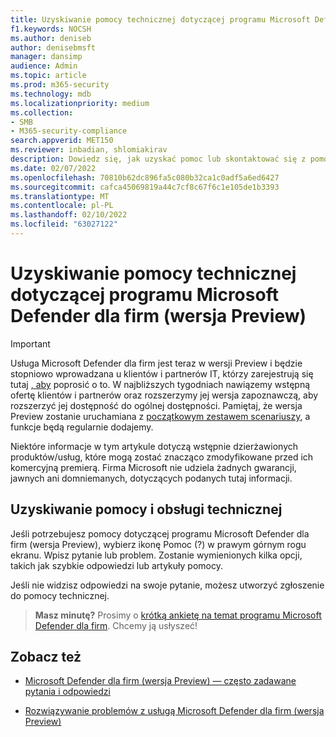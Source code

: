 ```yaml
---
title: Uzyskiwanie pomocy technicznej dotyczącej programu Microsoft Defender dla firm (wersja Preview)
f1.keywords: NOCSH
ms.author: deniseb
author: denisebmsft
manager: dansimp
audience: Admin
ms.topic: article
ms.prod: m365-security
ms.technology: mdb
ms.localizationpriority: medium
ms.collection:
- SMB
- M365-security-compliance
search.appverid: MET150
ms.reviewer: inbadian, shlomiakirav
description: Dowiedz się, jak uzyskać pomoc lub skontaktować się z pomocą techniczną w programie Microsoft Defender dla firm (wersja Preview)
ms.date: 02/07/2022
ms.openlocfilehash: 70810b62dc896fa5c080b32ca1c0adf5a6ed6427
ms.sourcegitcommit: cafca45069819a44c7cf8c67f6c1e105de1b3393
ms.translationtype: MT
ms.contentlocale: pl-PL
ms.lasthandoff: 02/10/2022
ms.locfileid: "63027122"
---
```

# <a name="get-help-and-support-for-microsoft-defender-for-business-preview"></a>Uzyskiwanie pomocy technicznej dotyczącej programu Microsoft Defender dla firm (wersja Preview)

> [!IMPORTANT]
> Usługa Microsoft Defender dla firm jest teraz w wersji Preview i będzie stopniowo wprowadzana u klientów i partnerów IT, którzy zarejestrują się tutaj [, aby](https://aka.ms/mdb-preview) poprosić o to. W najbliższych tygodniach nawiązemy wstępną ofertę klientów i partnerów oraz rozszerzymy jej wersja zapoznawczą, aby rozszerzyć jej dostępność do ogólnej dostępności. Pamiętaj, że wersja Preview zostanie uruchamiana z [początkowym zestawem scenariuszy](mdb-tutorials.md#try-these-preview-scenarios), a funkcje będą regularnie dodajemy.
> 
> Niektóre informacje w tym artykule dotyczą wstępnie dzierżawionych produktów/usług, które mogą zostać znacząco zmodyfikowane przed ich komercyjną premierą. Firma Microsoft nie udziela żadnych gwarancji, jawnych ani domniemanych, dotyczących podanych tutaj informacji. 

## <a name="get-help-and-support"></a>Uzyskiwanie pomocy i obsługi technicznej

Jeśli potrzebujesz pomocy dotyczącej programu Microsoft Defender dla firm (wersja Preview), wybierz ikonę Pomoc (?) w prawym górnym rogu ekranu. Wpisz pytanie lub problem. Zostanie wymienionych kilka opcji, takich jak szybkie odpowiedzi lub artykuły pomocy.

Jeśli nie widzisz odpowiedzi na swoje pytanie, możesz utworzyć zgłoszenie do pomocy technicznej.

>
> **Masz minutę?**
> Prosimy o <a href="https://microsoft.qualtrics.com/jfe/form/SV_0JPjTPHGEWTQr4y" target="_blank">krótką ankietę na temat programu Microsoft Defender dla firm</a>. Chcemy ją usłyszeć!
>

## <a name="see-also"></a>Zobacz też

- [Microsoft Defender dla firm (wersja Preview) — często zadawane pytania i odpowiedzi](mdb-faq.yml)

- [Rozwiązywanie problemów z usługą Microsoft Defender dla firm (wersja Preview)](mdb-troubleshooting.yml) 